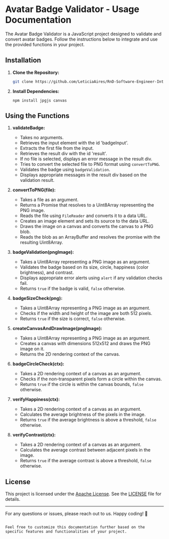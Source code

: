# Avatar Badge Validator - Usage Documentation

The Avatar Badge Validator is a JavaScript project designed to validate and convert avatar badges. Follow the instructions below to integrate and use the provided functions in your project.

## Installation

1. **Clone the Repository:**
   ```bash
   git clone https://github.com/LeticiaAires/RnD-Software-Engineer-Internship-.git
   ```

2. **Install Dependencies:**
   ```
   npm install jpgjs canvas
   ```

## Using the Functions

1. **validateBadge:**
   - Takes no arguments.
   - Retrieves the input element with the id 'badgeInput'.
   - Extracts the first file from the input.
   - Retrieves the result div with the id 'result'.
   - If no file is selected, displays an error message in the result div.
   - Tries to convert the selected file to PNG format using `convertToPNG`.
   - Validates the badge using `badgeValidation`.
   - Displays appropriate messages in the result div based on the validation result.

2. **convertToPNG(file):**
   - Takes a file as an argument.
   - Returns a Promise that resolves to a Uint8Array representing the PNG image.
   - Reads the file using `FileReader` and converts it to a data URL.
   - Creates an image element and sets its source to the data URL.
   - Draws the image on a canvas and converts the canvas to a PNG blob.
   - Reads the blob as an ArrayBuffer and resolves the promise with the resulting Uint8Array.

3. **badgeValidation(pngImage):**
   - Takes a Uint8Array representing a PNG image as an argument.
   - Validates the badge based on its size, circle, happiness (color brightness), and contrast.
   - Displays appropriate error alerts using `alert` if any validation checks fail.
   - Returns `true` if the badge is valid, `false` otherwise.

4. **badgeSizeCheck(png):**
   - Takes a Uint8Array representing a PNG image as an argument.
   - Checks if the width and height of the image are both 512 pixels.
   - Returns `true` if the size is correct, `false` otherwise.

5. **createCanvasAndDrawImage(pngImage):**
   - Takes a Uint8Array representing a PNG image as an argument.
   - Creates a canvas with dimensions 512x512 and draws the PNG image on it.
   - Returns the 2D rendering context of the canvas.

6. **badgeCircleCheck(ctx):**
   - Takes a 2D rendering context of a canvas as an argument.
   - Checks if the non-transparent pixels form a circle within the canvas.
   - Returns `true` if the circle is within the canvas bounds, `false` otherwise.

7. **verifyHappiness(ctx):**
   - Takes a 2D rendering context of a canvas as an argument.
   - Calculates the average brightness of the pixels in the image.
   - Returns `true` if the average brightness is above a threshold, `false` otherwise.

8. **verifyContrast(ctx):**
   - Takes a 2D rendering context of a canvas as an argument.
   - Calculates the average contrast between adjacent pixels in the image.
   - Returns `true` if the average contrast is above a threshold, `false` otherwise.

## License

This project is licensed under the [Apache License](LICENSE). See the [LICENSE](LICENSE) file for details.

---

For any questions or issues, please reach out to us. Happy coding! 🚀
```

Feel free to customize this documentation further based on the specific features and functionalities of your project.
